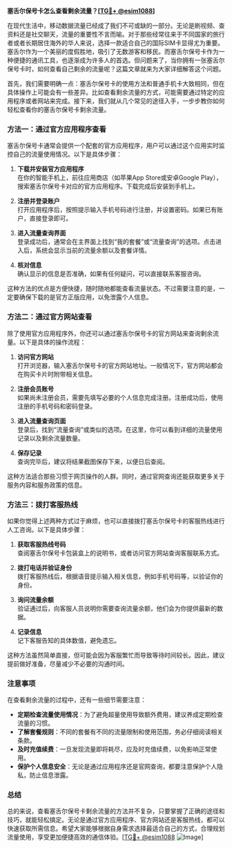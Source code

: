 **塞舌尔保号卡怎么查看剩余流量？[[TG💪+ @esim1088](https://t.me/s/esim1088)]**

在现代生活中，移动数据流量已经成了我们不可或缺的一部分。无论是刷视频、查资料还是社交聊天，流量的重要性不言而喻。对于那些经常往来于不同国家的旅行者或者长期居住海外的华人来说，选择一款适合自己的国际SIM卡显得尤为重要。塞舌尔作为一个美丽的度假胜地，吸引了无数游客和移民。而塞舌尔保号卡作为一种便捷的通讯工具，也逐渐成为许多人的首选。但问题来了，当你拥有一张塞舌尔保号卡时，如何查看自己剩余的流量呢？这篇文章就来为大家详细解答这个问题。

首先，我们需要明确一点：塞舌尔保号卡的使用方法和普通手机卡大致相同，但在具体操作上可能会有一些差异。比如查看剩余流量的方式，可能需要通过特定的应用程序或者网站来完成。接下来，我们就从几个常见的途径入手，一步步教你如何轻松查看你的塞舌尔保号卡剩余流量。

### 方法一：通过官方应用程序查看

塞舌尔保号卡通常会提供一个配套的官方应用程序，用户可以通过这个应用实时监控自己的流量使用情况。以下是具体步骤：

1. **下载并安装官方应用程序**  
   在你的智能手机上，前往应用商店（如苹果App Store或安卓Google Play），搜索塞舌尔保号卡对应的官方应用程序。下载完成后安装到手机上。

2. **注册并登录账户**  
   打开应用程序后，按照提示输入手机号码进行注册，并设置密码。如果已有账户，直接登录即可。

3. **进入流量查询界面**  
   登录成功后，通常会在主界面上找到“我的套餐”或“流量查询”的选项。点击进入后，系统会显示当前的流量余额以及套餐详情。

4. **核对信息**  
   确认显示的信息是否准确，如果有任何疑问，可以直接联系客服咨询。

这种方法的优点是方便快捷，随时随地都能查看流量状态。不过需要注意的是，一定要确保下载的是官方正版应用，以免泄露个人信息。

### 方法二：通过官方网站查看

除了使用官方应用程序外，你还可以通过塞舌尔保号卡的官方网站来查询剩余流量。以下是具体的操作流程：

1. **访问官方网站**  
   打开浏览器，输入塞舌尔保号卡的官方网站地址。一般情况下，官方网站都会在购买卡片时附带相关信息。

2. **注册会员账号**  
   如果尚未注册会员，需要先填写必要的个人信息完成注册。注册成功后，使用注册的手机号码和密码登录。

3. **进入流量查询页面**  
   登录后，找到“流量查询”或类似的选项。在这里，你可以看到详细的流量使用记录以及剩余流量数量。

4. **保存记录**  
   查询完毕后，建议将结果截图保存下来，以便日后查阅。

这种方法适合那些习惯于网页操作的人群。同时，通过官网查询还能获取更多关于服务内容和服务政策的信息。

### 方法三：拨打客服热线

如果你觉得上述两种方式过于麻烦，也可以直接拨打塞舌尔保号卡的客服热线进行人工咨询。以下是具体步骤：

1. **获取客服热线号码**  
   查阅塞舌尔保号卡包装盒上的说明书，或者访问官方网站查询客服联系方式。

2. **拨打电话并验证身份**  
   拨打客服热线后，根据语音提示输入相关信息，例如手机号码等，以验证你的身份。

3. **询问流量余额**  
   验证通过后，向客服人员说明你需要查询流量余额，他们会为你提供最新的数据。

4. **记录信息**  
   记下客服告知的具体数值，避免遗忘。

这种方法虽然简单直接，但可能会因为客服繁忙而导致等待时间较长。因此，建议提前做好准备，尽量减少不必要的沟通时间。

### 注意事项

在查看剩余流量的过程中，还有一些细节需要注意：

- **定期检查流量使用情况**：为了避免超量使用导致额外费用，建议养成定期检查流量的习惯。
- **了解套餐规则**：不同的套餐有不同的流量限制和使用范围，务必仔细阅读相关条款。
- **及时充值续费**：一旦发现流量即将耗尽，应及时充值续费，以免影响正常使用。
- **保护个人信息安全**：无论是通过应用程序还是官网查询，都要注意保护个人隐私，防止信息泄露。

### 总结

总的来说，查看塞舌尔保号卡剩余流量的方法并不复杂，只要掌握了正确的途径和技巧，就能轻松搞定。无论是通过官方应用程序、官方网站还是客服热线，都可以快速获取所需信息。希望大家能够根据自身需求选择最适合自己的方式，合理规划流量使用，享受更加便捷高效的通信体验。[[TG💪+ @esim1088](https://t.me/s/esim1088) ![Image](https://i.postimg.cc/4NQfJmqS/Snipaste-2025-05-13-00-14-12.png)]